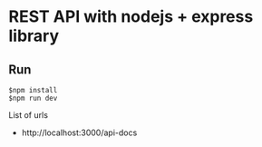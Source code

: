 # REST API with nodejs + express library


## Run
```
$npm install
$npm run dev
```


List of urls
* http://localhost:3000/api-docs